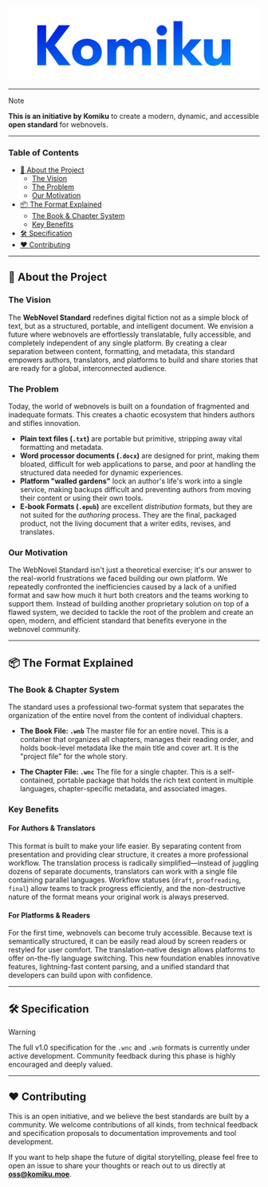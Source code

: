 <div align="center">
  <img src="/assets/wordmark.png" alt="Komiku Wordmark" width="600"/>
</div>

---

> [!NOTE]
> **This is an initiative by Komiku** to create a modern, dynamic, and accessible **open standard** for webnovels.

---

### Table of Contents

- [📜 About the Project](#-about-the-project)
  - [The Vision](#the-vision)
  - [The Problem](#the-problem)
  - [Our Motivation](#our-motivation)
- [📦 The Format Explained](#-the-format-explained)
  - [The Book & Chapter System](#the-book--chapter-system)
  - [Key Benefits](#key-benefits)
- [🛠️ Specification](#️-specification)
- [❤️ Contributing](#️-contributing)

---

## 📜 About the Project

### The Vision

The **WebNovel Standard** redefines digital fiction not as a simple block of text, but as a structured, portable, and intelligent document. We envision a future where webnovels are effortlessly translatable, fully accessible, and completely independent of any single platform. By creating a clear separation between content, formatting, and metadata, this standard empowers authors, translators, and platforms to build and share stories that are ready for a global, interconnected audience.

### The Problem

Today, the world of webnovels is built on a foundation of fragmented and inadequate formats. This creates a chaotic ecosystem that hinders authors and stifles innovation.

* **Plain text files (`.txt`)** are portable but primitive, stripping away vital formatting and metadata.
* **Word processor documents (`.docx`)** are designed for print, making them bloated, difficult for web applications to parse, and poor at handling the structured data needed for dynamic experiences.
* **Platform "walled gardens"** lock an author's life's work into a single service, making backups difficult and preventing authors from moving their content or using their own tools.
* **E-book Formats (`.epub`)** are excellent *distribution* formats, but they are not suited for the *authoring* process. They are the final, packaged product, not the living document that a writer edits, revises, and translates.

### Our Motivation

The WebNovel Standard isn't just a theoretical exercise; it's our answer to the real-world frustrations we faced building our own platform. We repeatedly confronted the inefficiencies caused by a lack of a unified format and saw how much it hurt both creators and the teams working to support them. Instead of building another proprietary solution on top of a flawed system, we decided to tackle the root of the problem and create an open, modern, and efficient standard that benefits everyone in the webnovel community.

---

## 📦 The Format Explained

### The Book & Chapter System

The standard uses a professional two-format system that separates the organization of the entire novel from the content of individual chapters.

* **The Book File: `.wnb`**
    The master file for an entire novel. This is a container that organizes all chapters, manages their reading order, and holds book-level metadata like the main title and cover art. It is the "project file" for the whole story.

* **The Chapter File: `.wnc`**
    The file for a single chapter. This is a self-contained, portable package that holds the rich text content in multiple languages, chapter-specific metadata, and associated images.

### Key Benefits

#### For Authors & Translators

This format is built to make your life easier. By separating content from presentation and providing clear structure, it creates a more professional workflow. The translation process is radically simplified—instead of juggling dozens of separate documents, translators can work with a single file containing parallel languages. Workflow statuses (`draft`, `proofreading`, `final`) allow teams to track progress efficiently, and the non-destructive nature of the format means your original work is always preserved.

#### For Platforms & Readers

For the first time, webnovels can become truly accessible. Because text is semantically structured, it can be easily read aloud by screen readers or restyled for user comfort. The translation-native design allows platforms to offer on-the-fly language switching. This new foundation enables innovative features, lightning-fast content parsing, and a unified standard that developers can build upon with confidence.

---

## 🛠️ Specification

> [!WARNING]
> The full v1.0 specification for the `.wnc` and `.wnb` formats is currently under active development. Community feedback during this phase is highly encouraged and deeply valued.

---

## ❤️ Contributing

This is an open initiative, and we believe the best standards are built by a community. We welcome contributions of all kinds, from technical feedback and specification proposals to documentation improvements and tool development.

If you want to help shape the future of digital storytelling, please feel free to open an issue to share your thoughts or reach out to us directly at **oss@komiku.moe**.
